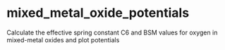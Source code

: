 mixed_metal_oxide_potentials
============================

Calculate the effective spring constant C6 and BSM values for oxygen in mixed-metal oxides and plot potentials
